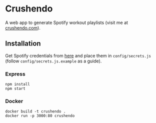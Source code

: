 # Crushendo
A web app to generate Spotify workout playlists
(visit me at [crushendo.com](http://crushendo.com)).

## Installation

Get Spotify credentials from [here](https://developer.spotify.com/) and
place them in `config/secrets.js` (follow `config/secrets.js.example` as
a guide).

### Express
    npm install
    npm start

### Docker
    docker build -t crushendo .
    docker run -p 3000:80 crushendo
